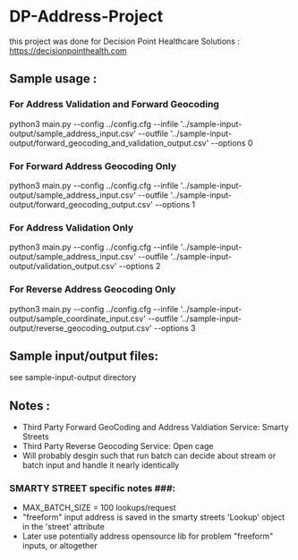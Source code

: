 #  DP-Address-Project 
this project was done for Decision Point Healthcare Solutions : https://decisionpointhealth.com 

## Sample usage :

### For Address Validation and Forward Geocoding ###
python3 main.py --config ../config.cfg --infile '../sample-input-output/sample_address_input.csv' --outfile '../sample-input-output/forward_geocoding_and_validation_output.csv' --options 0
 
### For Forward Address Geocoding Only ###
python3 main.py --config ../config.cfg --infile '../sample-input-output/sample_address_input.csv' --outfile '../sample-input-output/forward_geocoding_output.csv' --options 1

### For Address Validation Only ###
python3 main.py --config ../config.cfg --infile '../sample-input-output/sample_address_input.csv' --outfile '../sample-input-output/validation_output.csv' --options 2

### For Reverse Address Geocoding Only ###
python3 main.py --config ../config.cfg --infile '../sample-input-output/sample_coordinate_input.csv' --outfile '../sample-input-output/reverse_geocoding_output.csv' --options 3


## Sample input/output files: 
see sample-input-output directory 


## Notes :
 - Third Party Forward GeoCoding and Address Valdiation Service: Smarty Streets 
 - Third Party Reverse Geocoding Service: Open cage
 - Will probably desgin such that run batch can decide about stream or batch input and handle it
    nearly identically

### SMARTY STREET specific notes ###: 
 - MAX_BATCH_SIZE = 100 lookups/request
 - "freeform" input address is saved in the smarty streets 'Lookup' object in the 'street' attribute  
 -  Later use potentially address opensource lib for problem "freeform" inputs, or altogether

 